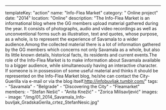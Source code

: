 ---
  templateKey: "action"
  name: "Info-Flea Market"
  category: " Online project"
  date: "2014"
  location: "Online"
  description: "The Info-Flea Market is an informational blog where the GG members upload material gathered during the year. It consists of photographs, audio and video recordings as well as unconventional forms such as illustration, text and quotes, whose purpose, as a whole, is to represent the experience of Savamala to a wider audience.Among the collected material there is a lot of information gathered by the GG members which concerns not only Savamala as a whole, but also its little known details, historical facts, its residents and current events.The role of the Info-Flea Market is to make information about Savamala available to a bigger audience, while simultaneously having an interactive character. If someone is in possession of some useful material and thinks it should be represented on the Info-Flea Market blog, he/she can contact the City- Guerilla via e-mail or via the blog itself.http://infobuvljak.tumblr.com/"
  tags:
    - "Savamala"
    - "Belgrade"
    - "Discovering the City"
    - "Fleamarket"
  members:
    - "Stefan Nešić"
    - "Anita Knežić"
    - "Zorica Milisavljević"
  images:
    -
      image: "/img/01_2014_Savamala_Info-buvljak_GradskaGerila_crtez_StefanNesic.jpg"
